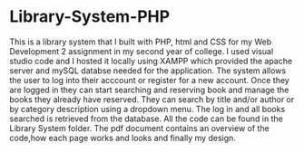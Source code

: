 # Library-System-PHP
This is a library system that I built with PHP, html and CSS for my Web Development 2 assignment in my second year of college. I used visual studio code and I hosted it locally using XAMPP which provided the apache server and mySQL databse needed for the application. The system allows the user to log into their acccount or register for a new account. Once they are logged in they can start searching and reserving book and manage the books they already have reserved. They can search by title and/or author or by category description using a dropdown menu. The log in and all books searched is retrieved from the database. All the code can be found in the Library System folder. The pdf document contains an overview of the code,how each page works and looks and finally my design.
